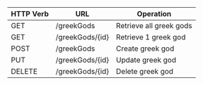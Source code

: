 | HTTP Verb | URL                  | Operation               |
|-----------|-------------------   |-------------------------|
| GET       | /greekGods           | Retrieve all greek gods |
| GET       | /greekGods/{id}      | Retrieve 1 greek god    |
| POST      | /greekGods           | Create greek god        |
| PUT       | /greekGods/{id}      | Update greek god        |
| DELETE    | /greekGods/{id}      | Delete greek god        |
